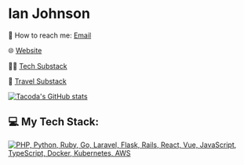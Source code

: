 # Ian Johnson

💬 How to reach me: [Email](mailto:tacoda@hey.com)

🌐 [Website](https://tacoda.github.io)

🧑‍💻 [Tech Substack](https://diffengine.substack.com/)

🧳 [Travel Substack](https://roamingroots.substack.com/)


[![Tacoda's GitHub stats](https://github-readme-stats.vercel.app/api?username=tacoda)](https://github.com/anuraghazra/github-readme-stats)

## 💻 My Tech Stack:

[![PHP, Python, Ruby, Go, Laravel, Flask, Rails, React, Vue, JavaScript, TypeScript, Docker, Kubernetes, AWS](https://skillicons.dev/icons?i=php,python,ruby,go,laravel,flask,rails,react,vue,js,ts,docker,kubernetes,aws)](https://skillicons.dev)
